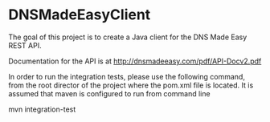 DNSMadeEasyClient
================

The goal of this project is to create a Java client for the DNS Made Easy REST API.

Documentation for the API is at http://dnsmadeeasy.com/pdf/API-Docv2.pdf

In order to run the integration tests, please use the following command, from the root director of the project where 
the pom.xml file is located. It is assumed that maven is configured to run from command line

mvn integration-test